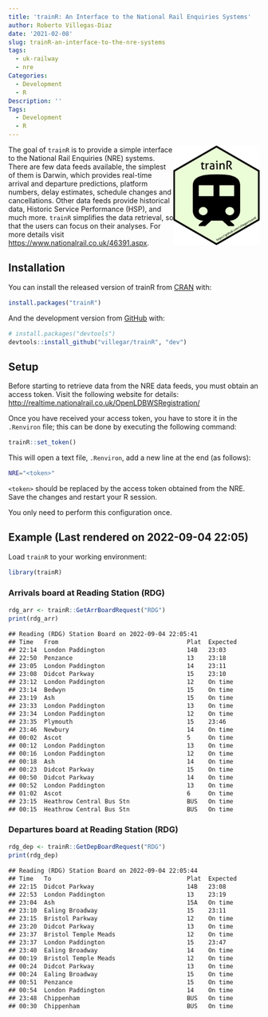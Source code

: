 ```yaml
---
title: 'trainR: An Interface to the National Rail Enquiries Systems'
author: Roberto Villegas-Diaz
date: '2021-02-08'
slug: trainR-an-interface-to-the-nre-systems
tags:
  - uk-railway
  - nre
Categories:
  - Development
  - R
Description: ''
Tags:
  - Development
  - R
---
```


<img src="https://raw.githubusercontent.com/villegar/trainR/main/inst/images/logo.png" alt="logo" align="right" height=200px/>

The goal of `trainR` is to provide a simple interface to the 
National Rail Enquiries (NRE) systems. There are few data feeds 
available, the simplest of them is Darwin, which provides real-time 
arrival and departure predictions, platform numbers, delay estimates, 
schedule changes and cancellations. Other data feeds provide historical 
data, Historic Service Performance (HSP), and much more. `trainR` 
simplifies the data retrieval, so that the users can focus on their 
analyses. For more details visit 
https://www.nationalrail.co.uk/46391.aspx.

## Installation

You can install the released version of trainR from [CRAN](https://CRAN.R-project.org) with:

``` r
install.packages("trainR")
```

And the development version from [GitHub](https://github.com/) with:

``` r
# install.packages("devtools")
devtools::install_github("villegar/trainR", "dev")
```

## Setup
Before starting to retrieve data from the NRE data feeds, you must obtain an access token. 
Visit the following website for details: http://realtime.nationalrail.co.uk/OpenLDBWSRegistration/

Once you have received your access token, you have to store it in the `.Renviron` file; this can be 
done by executing the following command:


```r
trainR::set_token()
```

This will open a text file, `.Renviron`, add a new line at the end (as follows):

```bash
NRE="<token>"
```

`<token>` should be replaced by the access token obtained from the NRE. Save the changes and restart 
your R session.

You only need to perform this configuration once.

## Example (Last rendered on 2022-09-04 22:05)

Load `trainR` to your working environment:

```r
library(trainR)
```

### Arrivals board at Reading Station (RDG)


```r
rdg_arr <- trainR::GetArrBoardRequest("RDG")
print(rdg_arr)
```

```
## Reading (RDG) Station Board on 2022-09-04 22:05:41
## Time   From                                    Plat  Expected
## 22:14  London Paddington                       14B   23:03
## 22:50  Penzance                                13    23:18
## 23:05  London Paddington                       14    23:11
## 23:08  Didcot Parkway                          15    23:10
## 23:12  London Paddington                       12    On time
## 23:14  Bedwyn                                  15    On time
## 23:19  Ash                                     15    On time
## 23:33  London Paddington                       13    On time
## 23:34  London Paddington                       12    On time
## 23:35  Plymouth                                15    23:46
## 23:46  Newbury                                 14    On time
## 00:02  Ascot                                   5     On time
## 00:12  London Paddington                       13    On time
## 00:16  London Paddington                       12    On time
## 00:18  Ash                                     14    On time
## 00:23  Didcot Parkway                          15    On time
## 00:50  Didcot Parkway                          14    On time
## 00:52  London Paddington                       13    On time
## 01:02  Ascot                                   6     On time
## 23:15  Heathrow Central Bus Stn                BUS   On time
## 00:15  Heathrow Central Bus Stn                BUS   On time
```

### Departures board at Reading Station (RDG)


```r
rdg_dep <- trainR::GetDepBoardRequest("RDG")
print(rdg_dep)
```

```
## Reading (RDG) Station Board on 2022-09-04 22:05:44
## Time   To                                      Plat  Expected
## 22:15  Didcot Parkway                          14B   23:08
## 22:53  London Paddington                       13    23:19
## 23:04  Ash                                     15A   On time
## 23:10  Ealing Broadway                         15    23:11
## 23:15  Bristol Parkway                         12    On time
## 23:20  Didcot Parkway                          13    On time
## 23:37  Bristol Temple Meads                    12    On time
## 23:37  London Paddington                       15    23:47
## 23:40  Ealing Broadway                         14    On time
## 00:19  Bristol Temple Meads                    12    On time
## 00:24  Didcot Parkway                          13    On time
## 00:24  Ealing Broadway                         15    On time
## 00:51  Penzance                                15    On time
## 00:54  London Paddington                       14    On time
## 23:48  Chippenham                              BUS   On time
## 00:30  Chippenham                              BUS   On time
```
